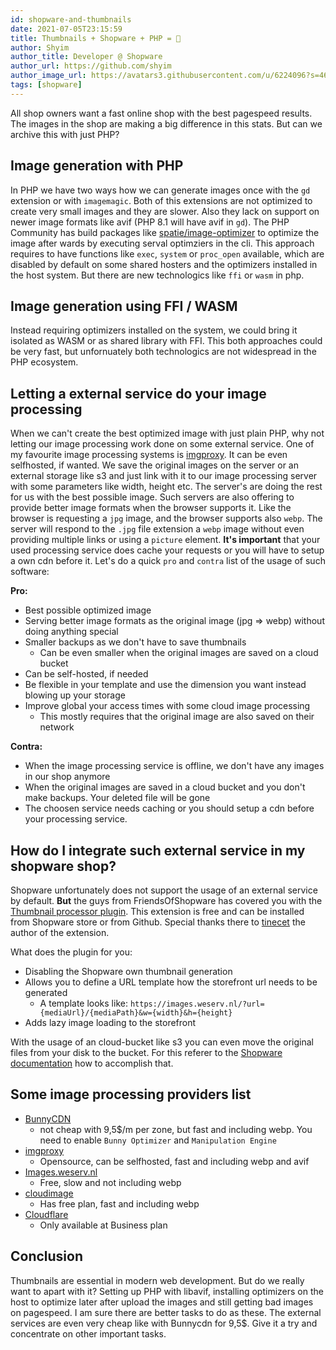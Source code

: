 ```yaml
---
id: shopware-and-thumbnails
date: 2021-07-05T23:15:59
title: Thumbnails + Shopware + PHP = 🙉
author: Shyim
author_title: Developer @ Shopware
author_url: https://github.com/shyim
author_image_url: https://avatars3.githubusercontent.com/u/6224096?s=460&u=18be3a2d46f07dd42fc2b6dee9b4b9b68bca28d2&v=4
tags: [shopware]
---
```


All shop owners want a fast online shop with the best pagespeed results. The images in the shop are making a big difference in this stats.
But can we archive this with just PHP?

## Image generation with PHP

In PHP we have two ways how we can generate images once with the `gd` extension or with `imagemagic`. Both of this extensions are not optimized to create very small images and they are slower. Also they lack on support on newer image formats like avif (PHP 8.1 will have avif in `gd`).
The PHP Community has build packages like [spatie/image-optimizer](https://github.com/spatie/image-optimizer) to optimize the image after wards by executing serval optimziers in the cli. This approach requires to have functions like `exec`, `system` or `proc_open` available, which are disabled by default on some shared hosters and the optimizers installed in the host system. But there are new technologics like `ffi` or `wasm` in php.

## Image generation using FFI / WASM

Instead requiring optimizers installed on the system, we could bring it isolated as WASM or as shared library with FFI.
This both approaches could be very fast, but unfornuately both technologics are not widespread in the PHP ecosystem.

## Letting a external service do your image processing

When we can't create the best optimized image with just plain PHP, why not letting our image processing work done on some external service. One of my favourite image processing systems is [imgproxy](https://imgproxy.net/). It can be even selfhosted, if wanted. We save the original images on the server or an external storage like s3 and just link with it to our image processing server with some parameters like width, height etc. The server's are doing the rest for us with the best possible image.
Such servers are also offering to provide better image formats when the browser supports it. Like the browser is requesting a `jpg` image, and the browser supports also `webp`. The server will respond to the `.jpg` file extension a `webp` image without even providing multiple links or using a `picture` element.
**It's important** that your used processing service does cache your requests or you will have to setup a own cdn before it.
Let's do a quick `pro` and `contra` list of the usage of such software:

**Pro:**

- Best possible optimized image
- Serving better image formats as the original image (jpg => webp) without doing anything special
- Smaller backups as we don't have to save thumbnails
    - Can be even smaller when the original images are saved on a cloud bucket
- Can be self-hosted, if needed
- Be flexible in your template and use the dimension you want instead blowing up your storage
- Improve global your access times with some cloud image processing 
    - This mostly requires that the original image are also saved on their network

**Contra:**

- When the image processing service is offline, we don't have any images in our shop anymore
- When the original images are saved in a cloud bucket and you don't make backups. Your deleted file will be gone
- The choosen service needs caching or you should setup a cdn before your processing service.

## How do I integrate such external service in my shopware shop?

Shopware unfortunately does not support the usage of an external service by default. **But** the guys from FriendsOfShopware has covered you with the [Thumbnail processor plugin](https://store.shopware.com/frosh69611263569f/thumbnailprocessor-mit-lazy-loading.html). This extension is free and can be installed from Shopware store or from Github. Special thanks there to [tinecet](https://github.com/tinect) the author of the extension.

What does the plugin for you:

- Disabling the Shopware own thumbnail generation
- Allows you to define a URL template how the storefront url needs to be generated
    - A template looks like: `https://images.weserv.nl/?url={mediaUrl}/{mediaPath}&w={width}&h={height}`
- Adds lazy image loading to the storefront

With the usage of an cloud-bucket like s3 you can even move the original files from your disk to the bucket. For this referer to the [Shopware documentation](https://developer.shopware.com/docs/guides/hosting/infrastructure/filesystem) how to accomplish that.

## Some image processing providers list

- [BunnyCDN](https://bunny.net/)
    - not cheap with 9,5$/m per zone, but fast and including webp. You need to enable `Bunny Optimizer` and `Manipulation Engine`
- [imgproxy](https://imgproxy.net)
    - Opensource, can be selfhosted, fast and including webp and avif
- [Images.weserv.nl](https://images.weserv.nl)
    - Free, slow and not including webp
- [cloudimage](https://www.cloudimage.io/en/home)
    - Has free plan, fast and including webp
- [Cloudflare](https://developers.cloudflare.com/images/)
    - Only available at Business plan

## Conclusion

Thumbnails are essential in modern web development. But do we really want to apart with it? Setting up PHP with libavif, installing optimizers on the host to optimize later after upload the images and still getting bad images on pagespeed. I am sure there are better tasks to do as these. The external services are even very cheap like with Bunnycdn for 9,5$. Give it a try and concentrate on other important tasks.  

